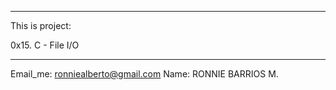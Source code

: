 **************************************************
This is project:

0x15. C - File I/O
**************************************************

Email_me: ronniealberto@gmail.com
Name: RONNIE BARRIOS M.
